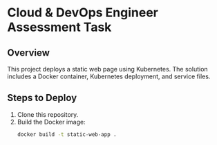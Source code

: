 # Cloud & DevOps Engineer Assessment Task

## Overview
This project deploys a static web page using Kubernetes. The solution includes a Docker container, Kubernetes deployment, and service files.

## Steps to Deploy
1. Clone this repository.
2. Build the Docker image:
   ```bash
   docker build -t static-web-app .
